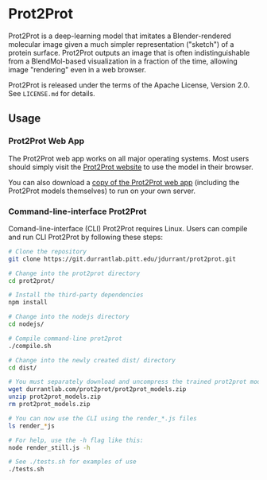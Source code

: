 # Prot2Prot

Prot2Prot is a deep-learning model that imitates a Blender-rendered molecular
image given a much simpler representation ("sketch") of a protein surface.
Prot2Prot outputs an image that is often indistinguishable from a BlendMol-based
visualization in a fraction of the time, allowing image "rendering" even in a
web browser.

Prot2Prot is released under the terms of the Apache License, Version 2.0. See
`LICENSE.md` for details.

## Usage

### Prot2Prot Web App

The Prot2Prot web app works on all major operating systems. Most users should
simply visit the [Prot2Prot website](http://durrantlab.com/prot2prot) to use the
model in their browser.

You can also download a [copy of the Prot2Prot
web app](http://durrantlab.com/prot2prot/prot2prot.zip) (including the Prot2Prot
models themselves) to run on your own server.

### Command-line-interface Prot2Prot

Comand-line-interface (CLI) Prot2Prot requires Linux. Users can compile and run
CLI Prot2Prot by following these steps:

```bash
# Clone the repository
git clone https://git.durrantlab.pitt.edu/jdurrant/prot2prot.git

# Change into the prot2prot directory
cd prot2prot/

# Install the third-party dependencies
npm install

# Change into the nodejs directory
cd nodejs/

# Compile command-line prot2prot
./compile.sh

# Change into the newly created dist/ directory
cd dist/

# You must separately download and uncompress the trained prot2prot models
wget durrantlab.com/prot2prot/prot2prot_models.zip
unzip prot2prot_models.zip
rm prot2prot_models.zip

# You can now use the CLI using the render_*.js files
ls render_*js

# For help, use the -h flag like this:
node render_still.js -h

# See ./tests.sh for examples of use
./tests.sh

```
